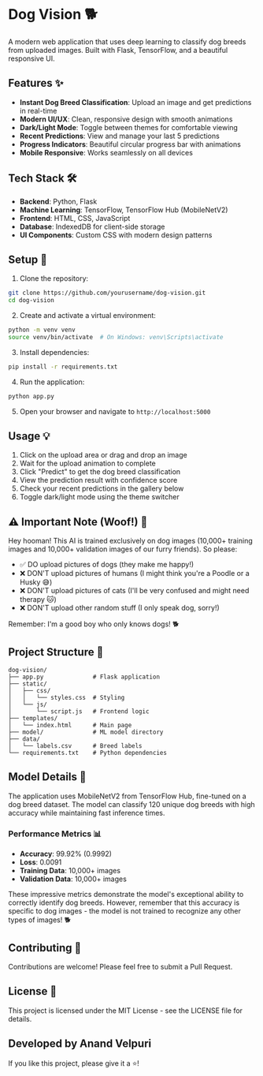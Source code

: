 # Dog Vision 🐕

A modern web application that uses deep learning to classify dog breeds from uploaded images. Built with Flask, TensorFlow, and a beautiful responsive UI.

## Features ✨

- **Instant Dog Breed Classification**: Upload an image and get predictions in real-time
- **Modern UI/UX**: Clean, responsive design with smooth animations
- **Dark/Light Mode**: Toggle between themes for comfortable viewing
- **Recent Predictions**: View and manage your last 5 predictions
- **Progress Indicators**: Beautiful circular progress bar with animations
- **Mobile Responsive**: Works seamlessly on all devices

## Tech Stack 🛠️

- **Backend**: Python, Flask
- **Machine Learning**: TensorFlow, TensorFlow Hub (MobileNetV2)
- **Frontend**: HTML, CSS, JavaScript
- **Database**: IndexedDB for client-side storage
- **UI Components**: Custom CSS with modern design patterns

## Setup 🚀

1. Clone the repository:

```bash
git clone https://github.com/yourusername/dog-vision.git
cd dog-vision
```

2. Create and activate a virtual environment:

```bash
python -m venv venv
source venv/bin/activate  # On Windows: venv\Scripts\activate
```

3. Install dependencies:

```bash
pip install -r requirements.txt
```

4. Run the application:

```bash
python app.py
```

5. Open your browser and navigate to `http://localhost:5000`

## Usage 💡

1. Click on the upload area or drag and drop an image
2. Wait for the upload animation to complete
3. Click "Predict" to get the dog breed classification
4. View the prediction result with confidence score
5. Check your recent predictions in the gallery below
6. Toggle dark/light mode using the theme switcher

## ⚠️ Important Note (Woof!) 🐾

Hey hooman! This AI is trained exclusively on dog images (10,000+ training images and 10,000+ validation images of our furry friends). So please:

- ✅ DO upload pictures of dogs (they make me happy!)
- ❌ DON'T upload pictures of humans (I might think you're a Poodle or a Husky 😅)
- ❌ DON'T upload pictures of cats (I'll be very confused and might need therapy 🐱)
- ❌ DON'T upload other random stuff (I only speak dog, sorry!)

Remember: I'm a good boy who only knows dogs! 🐕

## Project Structure 📁

```
dog-vision/
├── app.py              # Flask application
├── static/
│   ├── css/
│   │   └── styles.css  # Styling
│   └── js/
│       └── script.js   # Frontend logic
├── templates/
│   └── index.html      # Main page
├── model/              # ML model directory
├── data/
│   └── labels.csv      # Breed labels
└── requirements.txt    # Python dependencies
```

## Model Details 🧠

The application uses MobileNetV2 from TensorFlow Hub, fine-tuned on a dog breed dataset. The model can classify 120 unique dog breeds with high accuracy while maintaining fast inference times.

### Performance Metrics 📊

- **Accuracy**: 99.92% (0.9992)
- **Loss**: 0.0091
- **Training Data**: 10,000+ images
- **Validation Data**: 10,000+ images

These impressive metrics demonstrate the model's exceptional ability to correctly identify dog breeds. However, remember that this accuracy is specific to dog images - the model is not trained to recognize any other types of images! 🐕

## Contributing 🤝

Contributions are welcome! Please feel free to submit a Pull Request.

## License 📝

This project is licensed under the MIT License - see the LICENSE file for details.

## Developed by Anand Velpuri

If you like this project, please give it a ⭐️!
